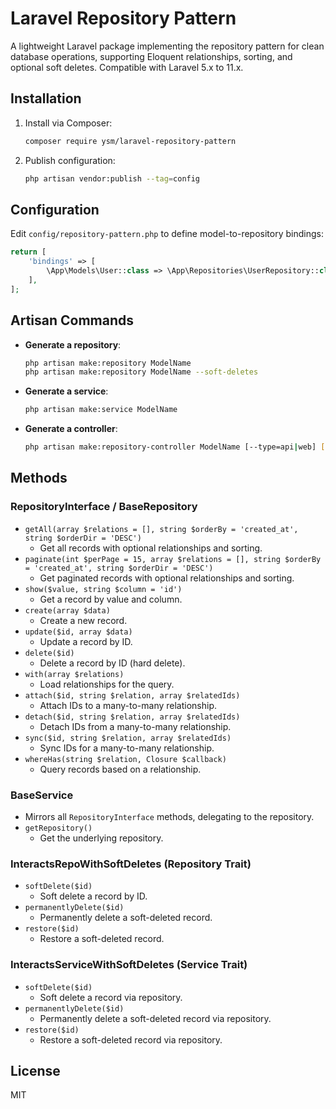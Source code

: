 # Laravel Repository Pattern

A lightweight Laravel package implementing the repository pattern for clean database operations, supporting Eloquent
relationships, sorting, and optional soft deletes. Compatible with Laravel 5.x to 11.x.

## Installation

1. Install via Composer:

   ```bash
   composer require ysm/laravel-repository-pattern
   ```

2. Publish configuration:

   ```bash
   php artisan vendor:publish --tag=config
   ```

## Configuration

Edit `config/repository-pattern.php` to define model-to-repository bindings:

```php
return [
    'bindings' => [
        \App\Models\User::class => \App\Repositories\UserRepository::class,
    ],
];
```

## Artisan Commands

- **Generate a repository**:

  ```bash
  php artisan make:repository ModelName
  php artisan make:repository ModelName --soft-deletes
  ```

- **Generate a service**:

  ```bash
  php artisan make:service ModelName
  ```

- **Generate a controller**:

  ```bash
  php artisan make:repository-controller ModelName [--type=api|web] [--dir=CustomDir] [--soft-deletes]
  ```

## Methods

### RepositoryInterface / BaseRepository

- `getAll(array $relations = [], string $orderBy = 'created_at', string $orderDir = 'DESC')`
    - Get all records with optional relationships and sorting.
- `paginate(int $perPage = 15, array $relations = [], string $orderBy = 'created_at', string $orderDir = 'DESC')`
    - Get paginated records with optional relationships and sorting.
- `show($value, string $column = 'id')`
    - Get a record by value and column.
- `create(array $data)`
    - Create a new record.
- `update($id, array $data)`
    - Update a record by ID.
- `delete($id)`
    - Delete a record by ID (hard delete).
- `with(array $relations)`
    - Load relationships for the query.
- `attach($id, string $relation, array $relatedIds)`
    - Attach IDs to a many-to-many relationship.
- `detach($id, string $relation, array $relatedIds)`
    - Detach IDs from a many-to-many relationship.
- `sync($id, string $relation, array $relatedIds)`
    - Sync IDs for a many-to-many relationship.
- `whereHas(string $relation, Closure $callback)`
    - Query records based on a relationship.

### BaseService

- Mirrors all `RepositoryInterface` methods, delegating to the repository.
- `getRepository()`
    - Get the underlying repository.

### InteractsRepoWithSoftDeletes (Repository Trait)

- `softDelete($id)`
    - Soft delete a record by ID.
- `permanentlyDelete($id)`
    - Permanently delete a soft-deleted record.
- `restore($id)`
    - Restore a soft-deleted record.

### InteractsServiceWithSoftDeletes (Service Trait)

- `softDelete($id)`
    - Soft delete a record via repository.
- `permanentlyDelete($id)`
    - Permanently delete a soft-deleted record via repository.
- `restore($id)`
    - Restore a soft-deleted record via repository.

## License

MIT
